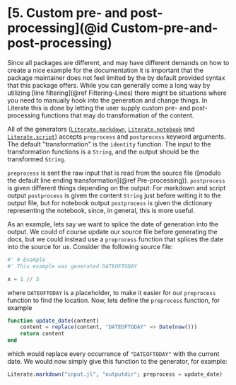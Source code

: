 # [**5.** Custom pre- and post-processing](@id Custom-pre-and-post-processing)

Since all packages are different, and may have different demands on how
to create a nice example for the documentation it is important that
the package maintainer does not feel limited by the by default provided syntax
that this package offers. While you can generally come a long way by utilizing
[line filtering](@ref Filtering-Lines) there might be situations where you need
to manually hook into the generation and change things. In Literate this
is done by letting the user supply custom pre- and post-processing functions
that may do transformation of the content.

All of the generators ([`Literate.markdown`](@ref), [`Literate.notebook`](@ref)
and [`Literate.script`](@ref)) accepts `preprocess` and `postprocess` keyword
arguments. The default "transformation" is the `identity` function. The input
to the transformation functions is a `String`, and the output should be the
transformed `String`.

`preprocess` is sent the raw input that is read from the source file ([modulo the
default line ending transformation](@ref Pre-processing)). `postprocess` is given
different things depending on the output: For markdown and script output `postprocess`
is given the content `String` just before writing it to the output file, but for
notebook output `postprocess` is given the dictionary representing the notebook,
since, in general, this is more useful.

As an example, lets say we want to splice the date of generation into the output.
We could of course update our source file before generating the docs, but we could
instead use a `preprocess` function that splices the date into the source for us.
Consider the following source file:
```julia
#' # Example
#' This example was generated DATEOFTODAY

x = 1 // 3
```
where `DATEOFTODAY` is a placeholder, to make it easier for our `preprocess` function
to find the location. Now, lets define the `preprocess` function, for example
```julia
function update_date(content)
    content = replace(content, "DATEOFTODAY" => Date(now()))
    return content
end
```
which would replace every occurrence of `"DATEOFTODAY"` with the current date. We would
now simply give this function to the generator, for example:
```julia
Literate.markdown("input.jl", "outputdir"; preprocess = update_date)
```
